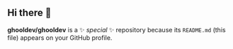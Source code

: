 ## Hi there 👋

**ghooldev/ghooldev** is a ✨ _special_ ✨ repository because its `README.md` (this file) appears on your GitHub profile.
